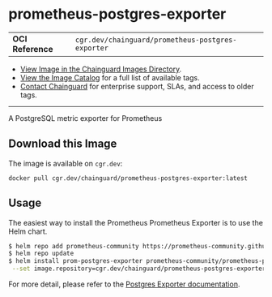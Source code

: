 <!--monopod:start-->
# prometheus-postgres-exporter
| | |
| - | - |
| **OCI Reference** | `cgr.dev/chainguard/prometheus-postgres-exporter` |


* [View Image in the Chainguard Images Directory](https://images.chainguard.dev/directory/image/prometheus-postgres-exporter/overview).
* [View the Image Catalog](https://console.chainguard.dev/images/catalog) for a full list of available tags.
* [Contact Chainguard](https://www.chainguard.dev/chainguard-images) for enterprise support, SLAs, and access to older tags.

---
<!--monopod:end-->

<!--overview:start-->
A PostgreSQL metric exporter for Prometheus
<!--overview:end-->

<!--getting:start-->
## Download this Image
The image is available on `cgr.dev`:

```
docker pull cgr.dev/chainguard/prometheus-postgres-exporter:latest
```
<!--getting:end-->

<!--body:start-->
## Usage

The easiest way to install the Prometheus Prometheus Exporter is to use the Helm chart.

```bash
$ helm repo add prometheus-community https://prometheus-community.github.io/helm-charts
$ helm repo update
$ helm install prom-postgres-exporter prometheus-community/prometheus-postgres-exporter \
 --set image.repository=cgr.dev/chainguard/prometheus-postgres-exporter --set image.tag=latest
```

For more detail, please refer to the [Postgres Exporter documentation](https://github.com/prometheus-community/postgres_exporter).
<!--body:end-->

